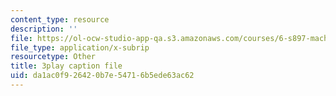 ```yaml
---
content_type: resource
description: ''
file: https://ol-ocw-studio-app-qa.s3.amazonaws.com/courses/6-s897-machine-learning-for-healthcare-spring-2019/da1ac0f926420b7e54716b5ede63ac62_gRkUhg9Wb-I.srt
file_type: application/x-subrip
resourcetype: Other
title: 3play caption file
uid: da1ac0f9-2642-0b7e-5471-6b5ede63ac62
---
```

